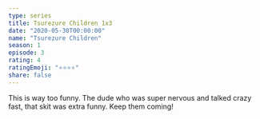 ```yaml
---
type: series
title: Tsurezure Children 1x3
date: "2020-05-30T00:00:00"
name: "Tsurezure Children"
season: 1
episode: 3
rating: 4
ratingEmoji: "⭐️⭐️⭐⭐️"
share: false
---
```


This is way too funny. The dude who was super nervous and talked crazy fast, that skit was extra funny. Keep them coming!
